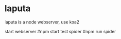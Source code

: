 # laputa
laputa is a node webserver, use koa2

start webserver
#npm start
test spider
#npm run spider

